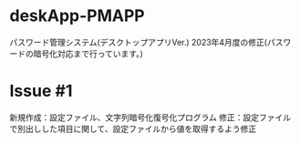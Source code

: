 # deskApp-PMAPP
パスワード管理システム(デスクトップアプリVer.)
2023年4月度の修正(パスワードの暗号化対応まで行っています。)
# Issue #1
新規作成：設定ファイル、文字列暗号化復号化プログラム
修正：設定ファイルで別出しした項目に関して、設定ファイルから値を取得するよう修正
